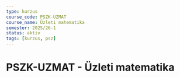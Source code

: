 ```yaml
---
type: kurzus
course_code: PSZK-UZMAT
course_name: Üzleti matematika
semester: 2025/26-1
status: aktiv
tags: [kurzus, psz]
---
```


# PSZK-UZMAT - Üzleti matematika
